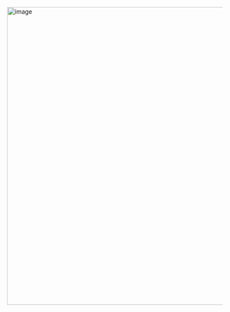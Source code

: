 <img width="695" alt="image" src="https://user-images.githubusercontent.com/70309556/218383390-f24a37ce-7aa0-403c-8741-19b44ba15978.png">
